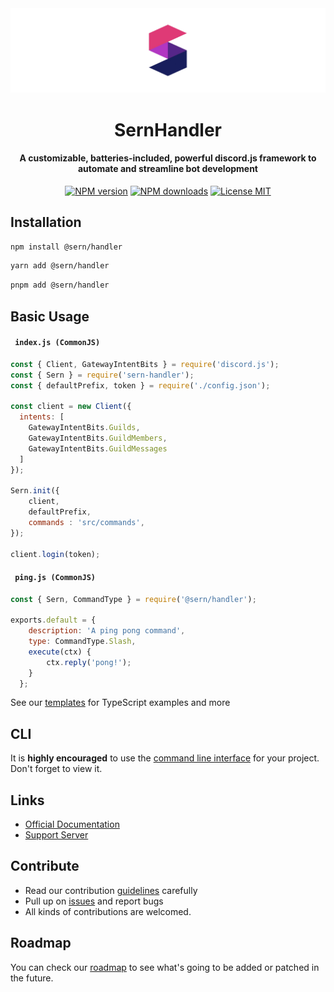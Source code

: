 <div align="center">
  <img src="https://raw.githubusercontent.com/sern-handler/.github/main/sern-rounded.png" width="900px">
</div>

<h1 align="center">SernHandler</h1>
<h4 align="center">A customizable, batteries-included, powerful discord.js framework to automate and streamline bot development</h4>

<div align="center" style="margin-top: 10px">
  <a href="https://www.npmjs.com/package/@sern/handler"><img src="https://img.shields.io/npm/v/@sern/handler?maxAge=3600" alt="NPM version" /></a>
  <a href="https://www.npmjs.com/package/@sern/handler"><img src="https://img.shields.io/npm/dt/@sern/handler?maxAge=3600" alt="NPM downloads" /></a>
  <a href="https://opensource.org/licenses/MIT"><img src="https://img.shields.io/badge/License-MIT-blavk.svg" alt="License MIT"></a>
</div>


## Installation

```sh
npm install @sern/handler
```

```sh
yarn add @sern/handler
```

```sh
pnpm add @sern/handler
```

## Basic Usage

#### ` index.js (CommonJS)`

```js
const { Client, GatewayIntentBits } = require('discord.js');
const { Sern } = require('sern-handler');
const { defaultPrefix, token } = require('./config.json');

const client = new Client({
  intents: [
    GatewayIntentBits.Guilds,
    GatewayIntentBits.GuildMembers,
    GatewayIntentBits.GuildMessages
  ]
});

Sern.init({
    client,   
    defaultPrefix,   
    commands : 'src/commands',
});

client.login(token);
```

#### ` ping.js (CommonJS)`

```js
const { Sern, CommandType } = require('@sern/handler');

exports.default = {
    description: 'A ping pong command',
    type: CommandType.Slash,
    execute(ctx) {
        ctx.reply('pong!');
    }
  };
```

See our [templates](https://github.com/sern-handler/templates) for TypeScript examples and more

## CLI

It is **highly encouraged** to use the [command line interface](https://github.com/sern-handler/cli) for your project. Don't forget to view it.

## Links

- [Official Documentation](https://sern-handler.js.org)
- [Support Server](https://discord.com/invite/mmyCTnYtbF)

## Contribute

- Read our contribution [guidelines](https://github.com/sern-handler/handler) carefully
- Pull up on [issues](https://github.com/sern-handler/handler/issues) and report bugs
- All kinds of contributions are welcomed.

## Roadmap

You can check our [roadmap](https://github.com/sern-handler/roadmap) to see what's going to be added or patched in the future.
